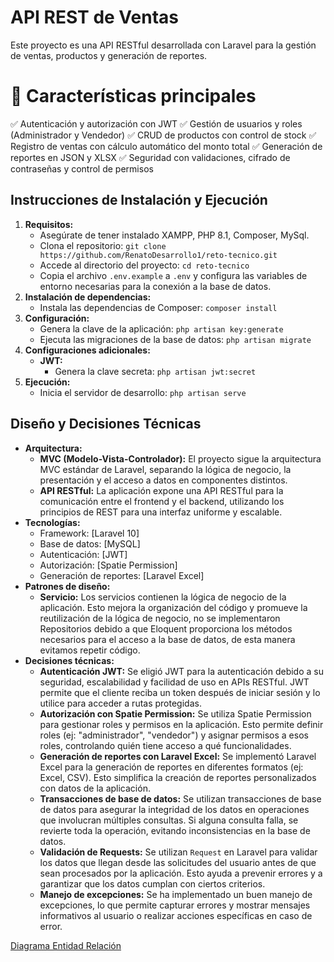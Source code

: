 # API REST de Ventas

Este proyecto es una API RESTful desarrollada con Laravel para la gestión de ventas, productos y generación de reportes.


# 📌 Características principales

✅ Autenticación y autorización con JWT ✅ 
Gestión de usuarios y roles (Administrador y Vendedor) 
✅ CRUD de productos con control de stock 
✅ Registro de ventas con cálculo automático del monto total 
✅ Generación de reportes en JSON y XLSX 
✅ Seguridad con validaciones, cifrado de contraseñas y control de permisos

## Instrucciones de Instalación y Ejecución 
1. **Requisitos:** 
	* Asegúrate de tener instalado XAMPP, PHP 8.1, Composer, MySql. 
	* Clona el repositorio: `git clone https://github.com/RenatoDesarrollo1/reto-tecnico.git` 
	* Accede al directorio del proyecto: `cd reto-tecnico` 
	* Copia el archivo `.env.example` a `.env` y configura las variables de entorno necesarias para la conexión a la base de datos.
2. **Instalación de dependencias:** 
	* Instala las dependencias de Composer: `composer install`
3. **Configuración:**
	 * Genera la clave de la aplicación: `php artisan key:generate` 
	 * Ejecuta las migraciones de la base de datos: `php artisan migrate`
4. **Configuraciones adicionales:** 
	* **JWT:** 
		 * Genera la clave secreta: `php artisan jwt:secret`  
5. **Ejecución:**
	 * Inicia el servidor de desarrollo: `php artisan serve` 

## Diseño y Decisiones Técnicas 
 * **Arquitectura:** 
 	* **MVC (Modelo-Vista-Controlador):** 
		 El proyecto sigue la arquitectura MVC estándar de Laravel, separando la lógica de negocio, la presentación y el acceso a datos en componentes distintos. 
	* **API RESTful:** La aplicación expone una API RESTful para la comunicación entre el frontend y el backend, utilizando 		los principios de REST para una interfaz uniforme y escalable.
 * **Tecnologías:** 
	 * Framework: [Laravel 10] 
	 * Base de datos: [MySQL] 
	 * Autenticación: [JWT] 
	 * Autorización: [Spatie Permission] 
	* Generación de reportes: [Laravel Excel] 
* **Patrones de diseño:** 
	 * **Servicio:** Los servicios contienen la lógica de negocio de la aplicación. Esto mejora la organización del código y promueve la reutilización de la lógica de negocio, no se implementaron Repositorios debido a que Eloquent proporciona los métodos necesarios para el acceso a la base de datos, de esta manera evitamos repetir código.
* **Decisiones técnicas:** 
	* **Autenticación JWT:** Se eligió JWT para la autenticación debido a su seguridad, escalabilidad y facilidad de uso en APIs RESTful. JWT permite que el cliente reciba un token después de iniciar sesión y lo utilice para acceder a rutas protegidas. 
	* **Autorización con Spatie Permission:** Se utiliza Spatie Permission para gestionar roles y permisos en la aplicación. Esto permite definir roles (ej: "administrador", "vendedor") y asignar permisos a esos roles, controlando quién tiene acceso a qué funcionalidades. 
	* **Generación de reportes con Laravel Excel:** Se implementó Laravel Excel para la generación de reportes en diferentes formatos (ej: Excel, CSV). Esto simplifica la creación de reportes personalizados con datos de la aplicación. 
	* **Transacciones de base de datos:** Se utilizan transacciones de base de datos para asegurar la integridad de los datos en operaciones que involucran múltiples consultas. Si alguna consulta falla, se revierte toda la operación, evitando inconsistencias en la base de datos. 
	*  **Validación de Requests:** Se utilizan `Request` en Laravel para validar los datos que llegan desde las solicitudes del usuario antes de que sean procesados por la aplicación. Esto ayuda a prevenir errores y a garantizar que los datos cumplan con ciertos criterios. 
	* **Manejo de excepciones:** Se ha implementado un buen manejo de excepciones, lo que permite capturar errores y mostrar mensajes informativos al usuario o realizar acciones específicas en caso de error.

[Diagrama Entidad Relación](https://imgur.com/OGxQv7T)